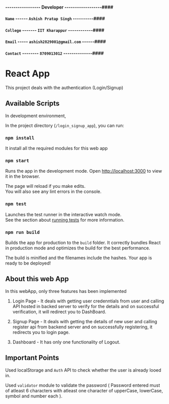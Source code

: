 #### ----------------- Developer ------------------####
#### `Name` ------ `Ashish Pratap Singh` ----------####
#### `College` ------- `IIT Kharappur` ------------####
#### `Email` ----- `ashish2829001@gmail.com` ------####
#### `Contact` -------- `8709013012` --------------####


# React App

This project deals with the authentication (Login/Signup)

## Available Scripts

In development environment,

In the project directory (`/login_signup_app`), you can run:

### `npm install`

It install all the required modules for this web app

### `npm start`

Runs the app in the development mode.
Open [http://localhost:3000](http://localhost:3000) to view it in the browser.

The page will reload if you make edits.\
You will also see any lint errors in the console.

### `npm test`

Launches the test runner in the interactive watch mode.\
See the section about [running tests](https://facebook.github.io/create-react-app/docs/running-tests) for more information.

### `npm run build`

Builds the app for production to the `build` folder.
It correctly bundles React in production mode and optimizes the build for the best performance.

The build is minified and the filenames include the hashes.
Your app is ready to be deployed!


## About this web App

In this webApp, only three features has been implemented 

1. Login Page - It deals with getting user credenntials from user and calling API hosted in backed server to verify for the details and on successful verification, it will redirect you to DashBoard.

2. Signup Page - It deals with getting the details of new user and calling register api from backend server and on successfully registering, it redirects you to login page.

3. Dashboard - It has only one functionality of Logout.

## Important Points 

Used localStorage and `Auth` API to check whether the user is already looed in.

Used `validator` module to validate the password ( Password entered must of atleast 6 characters with atleast one character of upperCase, lowerCase, symbol and number each ).